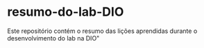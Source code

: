 # resumo-do-lab-DIO
Este repositório contém o resumo das lições aprendidas durante o desenvolvimento do lab na DIO"
